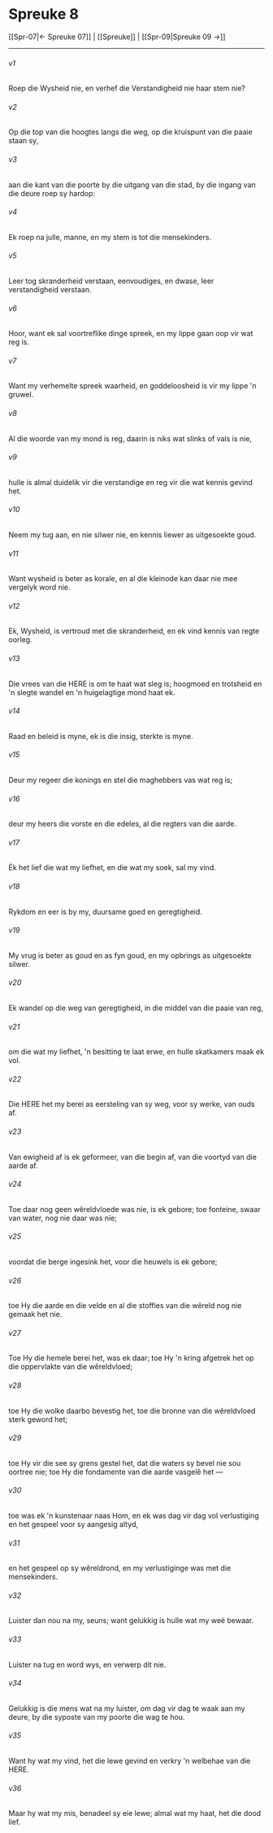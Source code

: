 # Spreuke 8

[[Spr-07|← Spreuke 07]] | [[Spreuke]] | [[Spr-09|Spreuke 09 →]]
***

###### v1
Roep die Wysheid nie, en verhef die Verstandigheid nie haar stem nie? 
###### v2
Op die top van die hoogtes langs die weg, op die kruispunt van die paaie staan sy, 
###### v3
aan die kant van die poorte by die uitgang van die stad, by die ingang van die deure roep sy hardop: 
###### v4
Ek roep na julle, manne, en my stem is tot die mensekinders. 
###### v5
Leer tog skranderheid verstaan, eenvoudiges, en dwase, leer verstandigheid verstaan. 
###### v6
Hoor, want ek sal voortreflike dinge spreek, en my lippe gaan oop vir wat reg is. 
###### v7
Want my verhemelte spreek waarheid, en goddeloosheid is vir my lippe 'n gruwel. 
###### v8
Al die woorde van my mond is reg, daarin is niks wat slinks of vals is nie, 
###### v9
hulle is almal duidelik vir die verstandige en reg vir die wat kennis gevind het. 
###### v10
Neem my tug aan, en nie silwer nie, en kennis liewer as uitgesoekte goud. 
###### v11
Want wysheid is beter as korale, en al die kleinode kan daar nie mee vergelyk word nie. 
###### v12
Ek, Wysheid, is vertroud met die skranderheid, en ek vind kennis van regte oorleg. 
###### v13
Die vrees van die HERE is om te haat wat sleg is; hoogmoed en trotsheid en 'n slegte wandel en 'n huigelagtige mond haat ek. 
###### v14
Raad en beleid is myne, ek is die insig, sterkte is myne. 
###### v15
Deur my regeer die konings en stel die maghebbers vas wat reg is; 
###### v16
deur my heers die vorste en die edeles, al die regters van die aarde. 
###### v17
Ék het lief die wat my liefhet, en die wat my soek, sal my vind. 
###### v18
Rykdom en eer is by my, duursame goed en geregtigheid. 
###### v19
My vrug is beter as goud en as fyn goud, en my opbrings as uitgesoekte silwer. 
###### v20
Ek wandel op die weg van geregtigheid, in die middel van die paaie van reg, 
###### v21
om die wat my liefhet, 'n besitting te laat erwe, en hulle skatkamers maak ek vol. 
###### v22
Die HERE het my berei as eersteling van sy weg, voor sy werke, van ouds af. 
###### v23
Van ewigheid af is ek geformeer, van die begin af, van die voortyd van die aarde af. 
###### v24
Toe daar nog geen wêreldvloede was nie, is ek gebore; toe fonteine, swaar van water, nog nie daar was nie; 
###### v25
voordat die berge ingesink het, voor die heuwels is ek gebore; 
###### v26
toe Hy die aarde en die velde en al die stoffies van die wêreld nog nie gemaak het nie. 
###### v27
Toe Hy die hemele berei het, was ek daar; toe Hy 'n kring afgetrek het op die oppervlakte van die wêreldvloed; 
###### v28
toe Hy die wolke daarbo bevestig het, toe die bronne van die wêreldvloed sterk geword het; 
###### v29
toe Hy vir die see sy grens gestel het, dat die waters sy bevel nie sou oortree nie; toe Hy die fondamente van die aarde vasgelê het — 
###### v30
toe was ek 'n kunstenaar naas Hom, en ek was dag vir dag vol verlustiging en het gespeel voor sy aangesig altyd, 
###### v31
en het gespeel op sy wêreldrond, en my verlustiginge was met die mensekinders. 
###### v32
Luister dan nou na my, seuns; want gelukkig is hulle wat my weë bewaar. 
###### v33
Luister na tug en word wys, en verwerp dit nie. 
###### v34
Gelukkig is die mens wat na my luister, om dag vir dag te waak aan my deure, by die syposte van my poorte die wag te hou. 
###### v35
Want hy wat my vind, het die lewe gevind en verkry 'n welbehae van die HERE. 
###### v36
Maar hy wat my mis, benadeel sy eie lewe; almal wat my haat, het die dood lief. 
